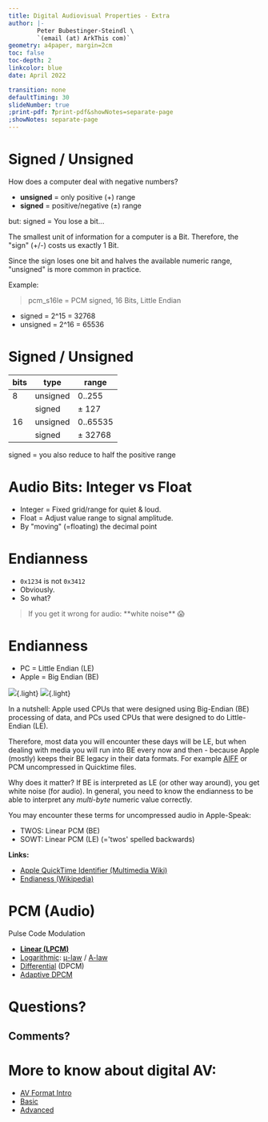 ```yaml
---
title: Digital Audiovisual Properties - Extra
author: |-
        Peter Bubestinger-Steindl \
        `(email (at) ArkThis com)`
geometry: a4paper, margin=2cm
toc: false
toc-depth: 2
linkcolor: blue
date: April 2022

transition: none
defaultTiming: 30
slideNumber: true
;print-pdf: ?print-pdf&showNotes=separate-page
;showNotes: separate-page
---
```



# Signed / Unsigned

How does a computer deal with negative numbers?

  * **unsigned** = only positive (+) range
  * **signed** = positive/negative (±) range

but: signed = You lose a bit...

<aside class="notes">
The smallest unit of information for a computer is a Bit.
Therefore, the "sign" (+/-) costs us exactly 1 Bit.

Since the sign loses one bit and halves the available numeric range, "unsigned"
is more common in practice.

Example:

> pcm_s16le = PCM signed, 16 Bits, Little Endian

  * signed = 2^15 = 32768
  * unsigned = 2^16 = 65536
</aside>



# Signed / Unsigned

| bits      | type      | range    |
| --------- | --------- | -------- |
| 8         | unsigned  | 0..255   |
|           | signed    | ± 127    |
| 16        | unsigned  | 0..65535 |
|           | signed    | ± 32768  |

signed = you also reduce to half the positive range



# Audio Bits: Integer vs Float

  * Integer = Fixed grid/range for quiet &amp; loud.
  * Float = Adjust value range to signal amplitude.
  * By "moving" (=floating) the decimal point



# Endianness

  * `0x1234` is not `0x3412`
  * Obviously.
  * So what?

<blockquote class="fragment">
If you get it wrong for audio:  
**white noise**  😱️
</blockquote>



# Endianness

  * PC = Little Endian (LE)
  * Apple = Big Endian (BE)

![](../../../images/data/little_endian.png){.light}
![](../../../images/data/big_endian.png){.light}

<aside class="notes">
In a nutshell:
Apple used CPUs that were designed using Big-Endian (BE) processing of data, and PCs
used CPUs that were designed to do Little-Endian (LE).

Therefore, most data you will encounter these days will be LE, but when dealing
with media you will run into BE every now and then - because Apple (mostly) keeps
their BE legacy in their data formats.
For example [AIFF](https://en.wikipedia.org/wiki/Audio_Interchange_File_Format) or PCM uncompressed in Quicktime files.

Why does it matter?
If BE is interpreted as LE (or other way around), you get white noise (for audio).
In general, you need to know the endianness to be able to interpret any
*multi-byte* numeric value correctly.


You may encounter these terms for uncompressed audio in Apple-Speak:

  * TWOS: Linear PCM (BE)
  * SOWT: Linear PCM (LE) (='twos' spelled backwards)


**Links:**

  * [Apple QuickTime Identifier (Multimedia Wiki)](https://wiki.multimedia.cx/index.php/PCM#Apple_QuickTime_Identifiers)
  * [Endianess (Wikipedia)](https://en.wikipedia.org/wiki/Endianness)
</aside>



# PCM (Audio)

Pulse Code Modulation

  * **[Linear (LPCM)](https://en.wikipedia.org/wiki/Pulse-code_modulation)**
  * [Logarithmic](https://wiki.multimedia.cx/index.php/ADPCM#Logarithmic_PCM): 
    [μ-law](https://en.wikipedia.org/wiki/%CE%9C-law_algorithm) / 
    [A-law](https://en.wikipedia.org/wiki/A-law_algorithm)
  * [Differential](https://en.wikipedia.org/wiki/Differential_pulse-code_modulation) (DPCM)
  * [Adaptive DPCM](https://en.wikipedia.org/wiki/Adaptive_differential_pulse-code_modulation)



# Questions?
## Comments?


# More to know about digital AV:

  * [AV Format Intro](av_format_intro.html)
  * [Basic](av_prop_basics.html)
  * [Advanced](av_prop_advanced.html)
